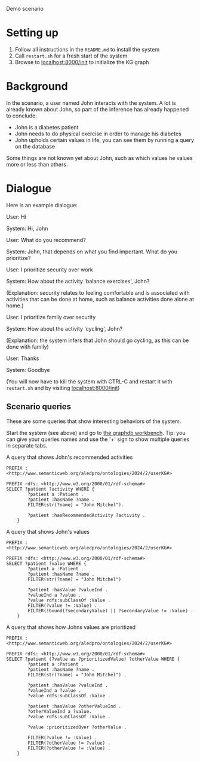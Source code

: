 Demo scenario

# Setting up
1. Follow all instructions in the ``README.md`` to install the system
2. Call ``restart.sh`` for a fresh start of the system
2. Browse to [localhost:8000/init](http://localhost:8000/init) to initialize the KG graph

# Background
In the scenario, a user named John interacts with the system.
A lot is already known about John, so part of the inference has already happened to conclude:
* John is a diabetes patient
* John needs to do physical exercise in order to manage his diabetes
* John upholds certain values in life, you can see them by running a query on the database

Some things are not known yet about John, such as which values he values more or less than others.

# Dialogue
Here is an example dialogue:

User: Hi

System: Hi, John

User: What do you recommend?

System: John, that depends on what you find important. What do you prioritize?

User: I prioritize security over work

System: How about the activity 'balance exercises', John?

(Explanation: security relates to feeling comfortable and is associated with activities that can be done at home, such as balance activities done alone at home.)

User: I prioritize family over security

System: How about the activity 'cycling', John?

(Explanation: the system infers that John should go cycling, as this can be done with family)

User: Thanks

System: Goodbye


(You will now have to kill the system with CTRL-C and restart it with ``restart.sh`` and by visiting [localhost:8000/init](http://localhost:8000/init))


## Scenario queries
These are some queries that show interesting behaviors of the system.

Start the system (see above) and go to [the graphdb workbench](http://localhost:7200/sparql).
Tip: you can give your queries names and use the '+' sign to show multiple queries in separate tabs.

A query that shows John's recommended activities
```sparql
PREFIX : <http://www.semanticweb.org/aledpro/ontologies/2024/2/userKG#>

PREFIX rdfs: <http://www.w3.org/2000/01/rdf-schema#>
SELECT ?patient ?activity WHERE {
        ?patient a :Patient .
		?patient :hasName ?name .
        FILTER(str(?name) = "John Mitchel").
        
        ?patient :hasRecommendedActivity ?activity .   
    }
```

A query that shows John's values
```sparql
PREFIX : <http://www.semanticweb.org/aledpro/ontologies/2024/2/userKG#>

PREFIX rdfs: <http://www.w3.org/2000/01/rdf-schema#>
SELECT ?patient ?value WHERE {
        ?patient a :Patient .
		?patient :hasName ?name .
        FILTER(str(?name) = "John Mitchel")
        
        ?patient :hasValue ?valueInd .
        ?valueInd a ?value .
        ?value rdfs:subClassOf :Value .
		FILTER(?value != :Value) .
		FILTER(!bound(?secondaryValue) || ?secondaryValue != :Value) .
    }
```

A query that shows how Johns values are prioritized
```sparql
PREFIX : <http://www.semanticweb.org/aledpro/ontologies/2024/2/userKG#>

PREFIX rdfs: <http://www.w3.org/2000/01/rdf-schema#>
SELECT ?patient (?value as ?prioritizedValue) ?otherValue WHERE {
        ?patient a :Patient .
		?patient :hasName ?name .
        FILTER(str(?name) = "John Mitchel") .
        
        ?patient :hasValue ?valueInd .
        ?valueInd a ?value .
        ?value rdfs:subClassOf :Value .
    	
    	?patient :hasValue ?otherValueInd .
    	?otherValueInd a ?value.
    	?value rdfs:subClassOf :Value .
    
    	?value :prioritizedOver ?otherValue .
    
		FILTER(?value != :Value) .
    	FILTER(?otherValue != ?value) .
   		FILTER(?otherValue != :Value) .
    }
```